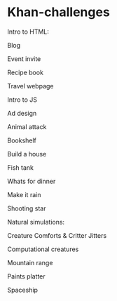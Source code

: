 # Khan-challenges


Intro to HTML:

Blog  	

Event invite  	

Recipe book  	

Travel webpage  


Intro to JS

Ad design 	

Animal attack 	

Bookshelf 	

Build a house 	

Fish tank 	

Whats for dinner 	

Make it rain 	

Shooting star 


Natural simulations:

Creature Comforts & Critter Jitters 

Computational creatures 	

Mountain range 	

Paints platter 	

Spaceship 
